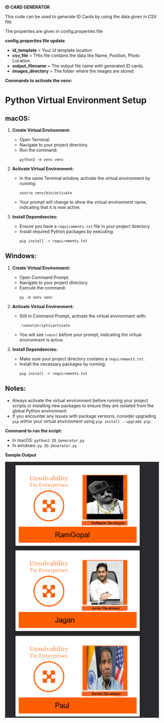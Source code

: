 **ID CARD GENERATOR**

This code can be used to generate ID Cards by using the data given in CSV file.

The properties are given in config.properties file

**config.properties file update**
- **id_template** = Your id template location 
- **csv_file** = THis file contains the data like Name, Position, Photo Location.
- **output_filename** = The output file name with generated ID cards.
- **images_directory** = The folder where the images are stored.

**Commands to activate the venv:**

# Python Virtual Environment Setup

## macOS:

1. **Create Virtual Environment:**
   - Open Terminal.
   - Navigate to your project directory.
   - Run the command:
     ```
     python3 -m venv venv
     ```

2. **Activate Virtual Environment:**
   - In the same Terminal window, activate the virtual environment by running:
     ```
     source venv/bin/activate
     ```
   - Your prompt will change to show the virtual environment name, indicating that it is now active.

3. **Install Dependencies:**
   - Ensure you have a `requirements.txt` file in your project directory.
   - Install required Python packages by executing:
     ```
     pip install -r requirements.txt
     ```

## Windows:

1. **Create Virtual Environment:**
   - Open Command Prompt.
   - Navigate to your project directory.
   - Execute the command:
     ```
     py -m venv venv
     ```

2. **Activate Virtual Environment:**
   - Still in Command Prompt, activate the virtual environment with:
     ```
     .\venv\Scripts\activate
     ```
   - You will see `(venv)` before your prompt, indicating the virtual environment is active.

3. **Install Dependencies:**
   - Make sure your project directory contains a `requirements.txt`.
   - Install the necessary packages by running:
     ```
     pip install -r requirements.txt
     ```

## Notes:

- Always activate the virtual environment before running your project scripts or installing new packages to ensure they are isolated from the global Python environment.
- If you encounter any issues with package versions, consider upgrading `pip` within your virtual environment using `pip install --upgrade pip`.

**Command to run the script:**
- In macOS: <code>python3 ID_Generator.py</code>
- In windows: <code>py ID_Generator.py</code>

**Sample Output**

<img width="1469" alt="image" src="https://github.com/Raghunath9493/ID_Card/blob/main/Output.png">

